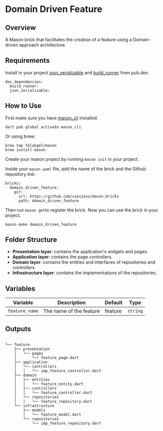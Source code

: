 # Domain Driven Feature

## Overview
A Mason brick that facilitates the creation of a feature using a Domain-driven approach architecture.


## Requirements
Install in your project [json_serializable](https://pub.dev/packages/json_serializable) and [build_runner](https://pub.dev/packages/build_runner) from pub.dev.
```
dev_dependencies:
  build_runner:
  json_serializable:
```
## How to Use
First make sure you have [mason_cli](https://pub.dev/packages/mason_cli) installed.
```
dart pub global activate mason_cli
```
Or using brew: 
```
brew tap felangel/mason
brew install mason
```

Create your mason project by running `mason init` in your project.

Inside your `mason.yaml` file, add the name of the brick and the Github repository link.

```
bricks:
  domain_driven_feature:
    git:
      url: https://github.com/caiojesu/mason_bricks
      path: domain_driven_feature

```
Then run `mason get`to register the brick. Now you can use the brick in your project.
```
mason make domain_driven_feature
```

## Folder Structure

- **Presentation layer**: contains the application's widgets and pages.
- **Application layer**: contains the page controllers.
- **Domain layer**: contains the entities and interfaces of repositories and controllers.
- **Infrastructure layer**: contains the implementations of the repositories.


 ## Variables 

| Variable       | Description             | Default | Type     |
| -------------- | ----------------------- | ------- | -------- |
| `feature_name` | The name of the feature | feature | `string` |

## Outputs
```

└── feature
    ├── presentation
    │   └── pages
	│       └── feature_page.dart
    ├── application
    │   └── controllers
    │   │   └── imp_feature_controller.dart
    ├── domain
    │   ├── entities
    │   │   └── feature_entity.dart
    │   ├── controllers
    │   │   └── feature_controller.dart
    │   └── repositories
    │   │   └── feature_repository.dart
    └── infrastructure
        ├── models
        │   └── feature_model.dart
        └── repositories
	        └── imp_feature_repository.dart


```